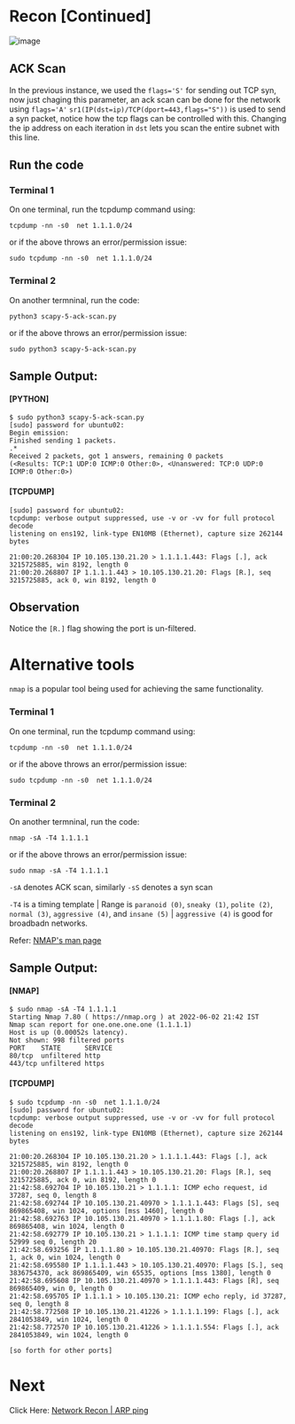 # Recon [Continued]

![image](https://user-images.githubusercontent.com/17419002/171995543-455fc70f-3e5d-40bb-bf26-5a284863670e.png)

## ACK Scan

In the previous instance, we used the `flags='S'` for sending out TCP syn, now just chaging this parameter, an ack scan can be done for the network using `flags='A'`
`sr1(IP(dst=ip)/TCP(dport=443,flags="S"))` is used to send a syn packet, notice how the tcp flags can be controlled with this. Changing the ip address on each iteration in `dst` lets you scan the entire subnet with this line.

## Run the code

### Terminal 1
On one terminal, run the tcpdump command using:

```
tcpdump -nn -s0  net 1.1.1.0/24
```

or if the above throws an error/permission issue:

```
sudo tcpdump -nn -s0  net 1.1.1.0/24
```

### Terminal 2

On another termninal, run the code:

```
python3 scapy-5-ack-scan.py
```

or if the above throws an error/permission issue:

```
sudo python3 scapy-5-ack-scan.py
```


## Sample Output:


#### [PYTHON]
```
$ sudo python3 scapy-5-ack-scan.py
[sudo] password for ubuntu02:
Begin emission:
Finished sending 1 packets.
.*
Received 2 packets, got 1 answers, remaining 0 packets
(<Results: TCP:1 UDP:0 ICMP:0 Other:0>, <Unanswered: TCP:0 UDP:0 ICMP:0 Other:0>)
```


#### [TCPDUMP]

```$ sudo tcpdump -nn -s0  net 1.1.1.0/24
[sudo] password for ubuntu02:
tcpdump: verbose output suppressed, use -v or -vv for full protocol decode
listening on ens192, link-type EN10MB (Ethernet), capture size 262144 bytes

21:00:20.268304 IP 10.105.130.21.20 > 1.1.1.1.443: Flags [.], ack 3215725885, win 8192, length 0
21:00:20.268807 IP 1.1.1.1.443 > 10.105.130.21.20: Flags [R.], seq 3215725885, ack 0, win 8192, length 0
```

## Observation

Notice the `[R.]` flag showing the port is un-filtered.

# Alternative tools

`nmap` is a popular tool being used for achieving the same functionality.

### Terminal 1
On one terminal, run the tcpdump command using:

```
tcpdump -nn -s0  net 1.1.1.0/24
```

or if the above throws an error/permission issue:

```
sudo tcpdump -nn -s0  net 1.1.1.0/24
```

### Terminal 2

On another termninal, run the code:

```
nmap -sA -T4 1.1.1.1
```

or if the above throws an error/permission issue:

```
sudo nmap -sA -T4 1.1.1.1
```

`-sA` denotes ACK scan, similarly `-sS` denotes a syn scan

`-T4` is a timing template | Range is `paranoid (0)`, `sneaky (1)`, `polite (2)`, `normal (3)`, `aggressive (4)`, and `insane (5)` | `aggressive (4)` is good for broadbadn networks.

Refer: [NMAP's man page](https://linux.die.net/man/1/nmap)


## Sample Output:


#### [NMAP]
```
$ sudo nmap -sA -T4 1.1.1.1
Starting Nmap 7.80 ( https://nmap.org ) at 2022-06-02 21:42 IST
Nmap scan report for one.one.one.one (1.1.1.1)
Host is up (0.00052s latency).
Not shown: 998 filtered ports
PORT    STATE      SERVICE
80/tcp  unfiltered http
443/tcp unfiltered https
```


#### [TCPDUMP]

```
$ sudo tcpdump -nn -s0  net 1.1.1.0/24
[sudo] password for ubuntu02:
tcpdump: verbose output suppressed, use -v or -vv for full protocol decode
listening on ens192, link-type EN10MB (Ethernet), capture size 262144 bytes

21:00:20.268304 IP 10.105.130.21.20 > 1.1.1.1.443: Flags [.], ack 3215725885, win 8192, length 0
21:00:20.268807 IP 1.1.1.1.443 > 10.105.130.21.20: Flags [R.], seq 3215725885, ack 0, win 8192, length 0
21:42:58.692704 IP 10.105.130.21 > 1.1.1.1: ICMP echo request, id 37287, seq 0, length 8
21:42:58.692744 IP 10.105.130.21.40970 > 1.1.1.1.443: Flags [S], seq 869865408, win 1024, options [mss 1460], length 0
21:42:58.692763 IP 10.105.130.21.40970 > 1.1.1.1.80: Flags [.], ack 869865408, win 1024, length 0
21:42:58.692779 IP 10.105.130.21 > 1.1.1.1: ICMP time stamp query id 52999 seq 0, length 20
21:42:58.693256 IP 1.1.1.1.80 > 10.105.130.21.40970: Flags [R.], seq 1, ack 0, win 1024, length 0
21:42:58.695580 IP 1.1.1.1.443 > 10.105.130.21.40970: Flags [S.], seq 3836754370, ack 869865409, win 65535, options [mss 1380], length 0
21:42:58.695608 IP 10.105.130.21.40970 > 1.1.1.1.443: Flags [R], seq 869865409, win 0, length 0
21:42:58.695705 IP 1.1.1.1 > 10.105.130.21: ICMP echo reply, id 37287, seq 0, length 8
21:42:58.772508 IP 10.105.130.21.41226 > 1.1.1.1.199: Flags [.], ack 2841053849, win 1024, length 0
21:42:58.772570 IP 10.105.130.21.41226 > 1.1.1.1.554: Flags [.], ack 2841053849, win 1024, length 0

[so forth for other ports]
```

# Next
Click Here: [Network Recon | ARP ping](07-Reconn-the-network-3-arp-ping.md)

